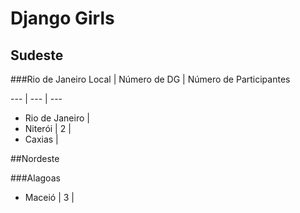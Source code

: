Django Girls
================

## Sudeste

###Rio de Janeiro
Local | Número de DG | Número de Participantes

--- | --- | --- 

- Rio de Janeiro | 
- Niterói | 2 | 
- Caxias | 

<!-- ###São Paulo
Local | Número de DG | Número de Participantes

--- | --- | --- 

###Minas Gerais

###Espírito Santo


##Norte

###Acre
###Amapá
###Amazonas
###Pará
###Rondônia
###Roraima
###Tocantins


##Centro-oeste

###Distrito Federal
###Goiás
###Mato Grosso
###Mato Grosso do Sul
 -->

##Nordeste

###Alagoas
- Maceió | 3 |

<!-- ###Bahia
###Ceará
###Maranhão
###Paraíba
###Pernambuco
###Piauí
###Rio Grande do Norte 
###Sergipe


##Sul

###Paraná
###Rio Grande do Sul
###Santa Catarina -->

